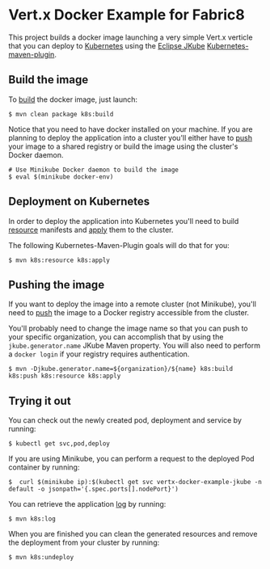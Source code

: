# Vert.x Docker Example for Fabric8

This project builds a docker image launching a very simple Vert.x verticle that you can deploy to
[Kubernetes](http://kubernetes.io/) using the [Eclipse JKube](https://www.eclipse.org/jkube)
[Kubernetes-maven-plugin](https://www.eclipse.org/jkube/docs/kubernetes-maven-plugin).

## Build the image

To [build](https://www.eclipse.org/jkube/docs/kubernetes-maven-plugin#jkube:build) the docker image, just launch:

```shell script
$ mvn clean package k8s:build
```

Notice that you need to have docker installed on your machine. If you are planning to deploy the application into a
cluster you'll either have to [push](#Pushing-the-image) your image to a shared registry or build the image using the
cluster's Docker daemon.
```shell script
# Use Minikube Docker daemon to build the image
$ eval $(minikube docker-env)
```
## Deployment on Kubernetes

In order to deploy the application into Kubernetes you'll need to build
[resource](https://www.eclipse.org/jkube/docs/kubernetes-maven-plugin#jkube:resource) manifests and
[apply](https://www.eclipse.org/jkube/docs/kubernetes-maven-plugin#jkube:apply) them to the cluster.

The following Kubernetes-Maven-Plugin goals will do that for you:

```shell script
$ mvn k8s:resource k8s:apply
```

## Pushing the image

If you want to deploy the image into a remote cluster (not Minikube), you'll need to
[push](https://www.eclipse.org/jkube/docs/kubernetes-maven-plugin#jkube:push) the image to a Docker registry accessible
from the cluster.

You'll probably need to change the image name so that you can push to your specific organization, you can accomplish that
by using the `jkube.generator.name` JKube Maven property. You will also need to perform a `docker login` if your registry
requires authentication.

```shell script
$ mvn -Djkube.generator.name=${organization}/${name} k8s:build k8s:push k8s:resource k8s:apply
```

## Trying it out

You can check out the newly created pod, deployment and service by running:
```shell script
$ kubectl get svc,pod,deploy
```

If you are using Minikube, you can perform a request to the deployed Pod container by running:
```shell script
$  curl $(minikube ip):$(kubectl get svc vertx-docker-example-jkube -n default -o jsonpath='{.spec.ports[].nodePort}')
```

You can retrieve the application [log](https://www.eclipse.org/jkube/docs/kubernetes-maven-plugin#jkube:log) by running:
```shell script
$ mvn k8s:log
```

When you are finished you can clean the generated resources and remove the deployment from your cluster by running:
```shell script
$ mvn k8s:undeploy
```